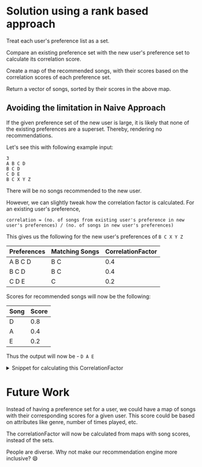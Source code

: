 # Solution using a rank based approach

Treat each user's preference list as a set.

Compare an existing preference set with the new user's preference set to calculate its correlation score.

Create a map of the recommended songs, with their scores based on the correlation scores of each preference set.

Return a vector of songs, sorted by their scores in the above map.

## Avoiding the limitation in Naive Approach

If the given preference set of the new user is large, it is likely that none of the existing preferences are a superset. Thereby, rendering no recommendations.

Let's see this with following example input:
```
3
A B C D
B C D
C D E
B C X Y Z
```

There will be no songs recommended to the new user.

However, we can slightly tweak how the correlation factor is calculated.
For an existing user's preference, 

`correlation = (no. of songs from existing user's preference in new user's preferences) / (no. of songs in new user's preferences)`

This gives us the following for the new user's preferences of `B C X Y Z`

| Preferences     | Matching Songs | CorrelationFactor |
| --------------- | -------------- | ----------------- | 
| A B C D         | B C            | 0.4               |
| B C D           | B C            | 0.4               |
| C D E           | C              | 0.2               |

Scores for recommended songs will now be the following:

| Song | Score |
| ---- | ----- |
| D    | 0.8   |
| A    | 0.4   |
| E    | 0.2   |

Thus the output will now be - `D A E`

<details>
  <summary>Snippet for calculating this CorrelationFactor</summary>
  

  ### song-recommender.cpp
  ```cpp
// ...

float calculateCorrelationFactor(const std::set<std::string> &existingPreference, const std::set<std::string> &newUserPreference)
{
    int matchingSongCount = 0;
    for(auto const& song: existingPreference) {
        if (newUserPreference.find(song) != newUserPreference.end()) {
            matchingSongCount++;
        }
    }
    return (float)matchingSongCount/(float)newUserPreference.size();
}

// ...
```
</details>

# Future Work

Instead of having a preference set for a user, we could have a map of songs with their corresponding scores for a given user.
This score could be based on attributes like genre, number of times played, etc.

The correlationFactor will now be calculated from maps with song scores, instead of the sets.

People are diverse. Why not make our recommendation engine more inclusive? :smile:
